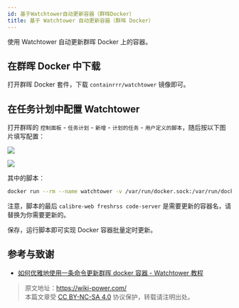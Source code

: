 ```yaml
---
id: 基于Watchtower自动更新容器（群晖Docker）
title: 基于 Watchtower 自动更新容器（群晖 Docker）
---
```


使用 Watchtower 自动更新群晖 Docker 上的容器。

## 在群晖 Docker 中下载

打开群晖 Docker 套件，下载 `containrrr/watchtower` 镜像即可。

## 在任务计划中配置 Watchtower

打开群晖的 `控制面板` - `任务计划` - `新增` - `计划的任务` - `用户定义的脚本`，随后按以下图片填写配置：

![](https://wiki-media-1253965369.cos.ap-guangzhou.myqcloud.com/img/202301092319956.png)

![](https://wiki-media-1253965369.cos.ap-guangzhou.myqcloud.com/img/202301092321592.png)

其中的脚本：

```bash
docker run --rm --name watchtower -v /var/run/docker.sock:/var/run/docker.sock containrrr/watchtower --cleanup --run-once calibre-web freshrss code-server
```

注意，脚本的最后 `calibre-web freshrss code-server` 是需要更新的容器名，请替换为你需要更新的。

保存，运行脚本即可实现 Docker 容器批量定时更新。

## 参考与致谢

- [如何优雅地使用一条命令更新群晖 docker 容器 - Watchtower 教程](https://post.smzdm.com/p/awzggnqp/)

> 原文地址：<https://wiki-power.com/>  
> 本篇文章受 [CC BY-NC-SA 4.0](https://creativecommons.org/licenses/by/4.0/deed.zh) 协议保护，转载请注明出处。
